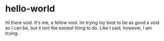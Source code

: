 # hello-world
Hi there void.  It's me, a fellow void. Im trying my best to be as good a void as I can be, but it isnt the easiest thing to do.
Like I said, however, I am trying.
